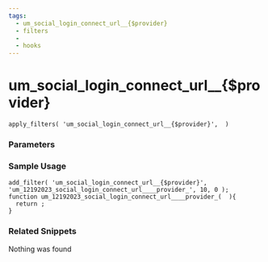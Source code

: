 ```yaml
---
tags: 
  - um_social_login_connect_url__{$provider}
  - filters
  - 
  - hooks
---
```

# um\_social\_login\_connect\_url\_\_{$provider}

``` php:no-line-numbers
apply_filters( 'um_social_login_connect_url__{$provider}',  )
```
<div class='hook-sep'></div>

### Parameters

<div class='hook-sep'></div>



### Sample Usage

``` php:no-line-numbers
add_filter( 'um_social_login_connect_url__{$provider}', 'um_12192023_social_login_connect_url____provider_', 10, 0 );
function um_12192023_social_login_connect_url____provider_(  ){
  return ;
}
```
<div class='hook-sep'></div>



### Related Snippets

Nothing was found


